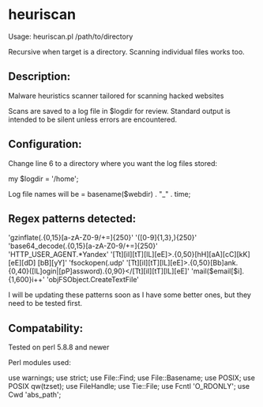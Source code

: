heuriscan
=========
Usage:
heuriscan.pl /path/to/directory

Recursive when target is a directory. Scanning individual files works too.

Description:
--------
Malware heuristics scanner tailored for scanning hacked websites

Scans are saved to a log file in $logdir for review. Standard output is intended to be silent unless errors are encountered.

Configuration:
--------
Change line 6 to a directory where you want the log files stored:

my $logdir = '/home';

Log file names will be = basename($webdir) . "_" . time;


Regex patterns detected:
--------
'gzinflate\(.{0,15}[a-zA-Z0-9/+=]{250}'
'([0-9]{1,3},){250}'
'base64_decode\(.{0,15}[a-zA-Z0-9/+=]{250}'
'HTTP_USER_AGENT.*Yandex'
'[Tt][iI][tT][lL][eE]>.{0,50}[hH][aA][cC][kK][eE][dD] [bB][yY]'
'fsockopen\(.udp'
'[Tt][iI][tT][lL][eE]>.{0,50}[Bb]ank.{0,40}([lL]ogin|[pP]assword).{0,90}</[Tt][iI][tT][lL][eE]'
'mail\(\$email\[\$i\].{1,600}i\+\+'
'objFSObject\.CreateTextFile'

I will be updating these patterns soon as I have some better ones, but they need to be tested first.

Compatability:
--------

Tested on perl 5.8.8 and newer

Perl modules used:

use warnings;
use strict;
use File::Find;
use File::Basename;
use POSIX;
use POSIX qw(tzset);
use FileHandle;
use Tie::File;
use Fcntl 'O_RDONLY';
use Cwd 'abs_path';
